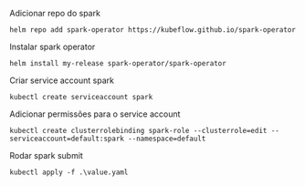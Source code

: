 Adicionar repo do spark
```
helm repo add spark-operator https://kubeflow.github.io/spark-operator 
```

Instalar spark operator

```
helm install my-release spark-operator/spark-operator
```

Criar service account spark
```
kubectl create serviceaccount spark
```

Adicionar permissões para o service account

```
kubectl create clusterrolebinding spark-role --clusterrole=edit --serviceaccount=default:spark --namespace=default
```

Rodar spark submit

```
kubectl apply -f .\value.yaml
```